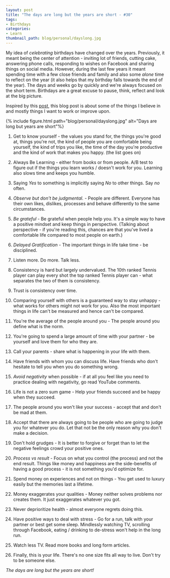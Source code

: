 ```yaml
---
layout: post
title: "The days are long but the years are short - #30"
tags:
- Birthdays
categories:
- Learn
thumbnail_path: blog/personal/dayslong.jpg
---
```


My idea of *celebrating* birthdays have changed over the years. Previously, it meant being the center of attention - inviting lot of friends, cutting cake, answering phone calls, responding to wishes on Facebook and sharing things on social media. However, during the last few years it meant spending time with a few close friends and family and also some *alone* time to reflect on the year (it also helps that my birthday falls towards the end of the year). The days and weeks go by quickly and we're always focused on the short term. Birthdays are a great excuse to pause, think, reflect and look at the big picture.

Inspired by this [post](https://blog.samaltman.com/the-days-are-long-but-the-decades-are-short), this blog post is about some of the things I believe in and mostly things I want to work or improve upon.

{% include figure.html path="blog/personal/dayslong.jpg" alt="Days are long but years are short"%}

1. Get to know yourself - the values you stand for, the things you're good at, things you're not, the kind of people you are comfortable being yourself, the kind of trips you like, the time of the day you're productive and the kind of work that makes you happy. (the list goes on)

2. Always Be Learning - either from books or from people. A/B test to figure out if the things you learn works / doesn't work for you. Learning also slows time and keeps you humble.

3. Saying *Yes* to something is implicitly saying *No* to other things. Say *no* often.

4. *Observe but don't be judgmental.* - People are different. Everyone has their own likes, dislikes, processes and behave differently to the same circumstances.

5. *Be grateful* - Be grateful when people help you. It's a simple way to have a positive mindset and keep things in perspective. (Talking about perspective - if you're reading this, chances are that you've lived a comfortable life compared to most people on earth.)

6. *Delayed Gratification* - The important things in life take time - be disciplined.

7. Listen more. Do more. Talk less.

8. Consistency is hard but largely undervalued. The 10th ranked Tennis player can play every shot the top ranked Tennis player can - what separates the two of them is consistency.

9. Trust is consistency over time.

10. Comparing yourself with others is a guaranteed way to stay unhappy - what works for others might not work for you. Also the most important things in life can't be measured and hence can't be compared.

11. You're the average of the people around you - The people around you define what is the norm.

12. You're going to spend a large amount of time with your partner - be yourself and love them for who they are.

13. Call your parents - share what is happening in your life with them.

14. Have friends with whom you can discuss life. Have friends who don't hesitate to tell you when you do something wrong.

15. *Avoid negativity* when possible - if at all you feel like you need to practice dealing with negativity, go read YouTube comments.

16. Life is not a zero sum game - Help your friends succeed and be happy when they succeed.

17. The people around you won't like your success - accept that and don't be mad at them.

18. Accept that there are always going to be people who are going to judge you for whatever you do. Let that not be the only reason why you don't make a decision.

19. Don't hold grudges - It is better to forgive or forget than to let the negative feelings crowd your positive ones.

20. *Process vs result* - Focus on what you control (the process) and not the end result. Things like money and happiness are the side-benefits of having a good process - it is not something you'd optimize for.

21. Spend money on experiences and not on things - You get used to luxury easily but the memories last a lifetime.

22. Money exaggerates your qualities - Money neither solves problems nor creates them. It just exaggerates whatever you got.

23. Never deprioritize health - almost everyone regrets doing this.

24. Have positive ways to deal with stress - Go for a run, talk with your partner or best get some sleep. Mindlessly watching TV, scrolling through Facebook, eating / drinking to de-stress won't help in the long run.

25. Watch less TV. Read more books and long form articles.

26. Finally, this is your life. There's no one size fits all way to live. Don't try to be someone else.

*The days are long but the years are short!*